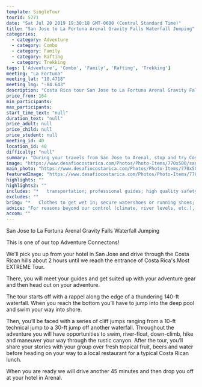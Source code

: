 ```yaml
---
template: SingleTour
tourId: 5771
date: "Sat Jul 20 2019 19:30:18 GMT-0600 (Central Standard Time)"
title: "San Jose to La Fortuna Arenal Gravity Falls Waterfall Jumping"
categories: 
  - category: Adventure
  - category: Combo
  - category: Family
  - category: Rafting
  - category: Trekking
tags: ['Adventure', 'Combo', 'Family', 'Rafting', 'Trekking']
meeting: "La Fortuna"
meeting_lat: "10.4718"
meeting_lng: "-84.643"
description: "Costa Rica tour San Jose to La Fortuna Arenal Gravity Falls Waterfall Jumping, id 5771"
price_from: 164
min_participants: 
max_participants: 
start_time_text: "null"
duration_text: "null"
price_adult: null
price_child: null
price_student: null
meeting_id: 40
location_id: 40
difficulty: "null"
summary: "During your travels from San Jose to Arenal, stop and try Costa Rica's most extreme tour at Gravity Falls. You will get to rappel down a 120-ft waterfall, plus jump of three exciting waterfall cliffs into crystalline pools of water. When you are done, you'll be invited to a delicious Costa Rican meal and be taken to your Arenal hotel."
image: "https://www.desafiocostarica.com/Photos/Photo-Items/770x500/san-jose-to-arenal-lafortuna-gravity-falls-waterfall-jumping-1419970452.jpg"
main_photo: "https://www.desafiocostarica.com/Photos/Photo-Items/770x500/san-jose-to-arenal-lafortuna-gravity-falls-waterfall-jumping-1419970452.jpg"
featuredImage: "https://www.desafiocostarica.com/Photos/Photo-Items/770x500/san-jose-to-arenal-lafortuna-gravity-falls-waterfall-jumping-1419970452.jpg"
highlights: ""
highlights2: ""
includes: "*   transportation; professional guides; high quality safety equipment; a delicious lunch and snack."
excludes: ""
bring: "*   Clothes to get wet in; secure watershoes or running shoes; a change of clothes for after the tour; a little extra spending money in case you want to purchase professional photos after your tour."
advice: "For reasons beyond our control (climate, river levels, etc.), we may change to a more-suitable tour with an equal or similar adventure-appeal or offer other tour options so you don't miss out on a fun day in Costa Rica. We reserve the right to cancel a trip due to unfavorable conditions & will only run a tour according to our policies. Full refund is given if (on rare occasion) no tour is run. This adventure involves some inherent risk and physical exertion, so you should be in good physical condition."
accom: ""
---
```

San Jose to La Fortuna Arenal Gravity Falls Waterfall Jumping

This is one of our top Adventure Connectons!

We'll pick you up from your hotel in San Jose and drive through the Costa Rican hills about 2 hours until we reach the entrance of Costa Rica's Most EXTREME Tour.

There, you will meet your guides and get suited up with your adventure gear and then head out on your adventure.

The tour starts off with a rappel along the edge of a thundering 140-ft waterfall. When you reach the bottom you’ll have to jump into the deep pool and swim your way into shore.

Then, you’ll be faced with a series of cliff jumps ranging from a 10-ft technical jump to a 30-ft jump off another waterfall. Throughout the adventure you will have opportunities to swim, river-float, down-climb, hike and maneuver your way through the rustic canyon. After the tour, you’ll share your stories with your group over fresh tropical fruit, beers and water before heading on your way to a local restaurant for a typical Costa Rican lunch.

When you are ready we will drive another 45 minutes and then drop you off at your hotel in Arenal.
